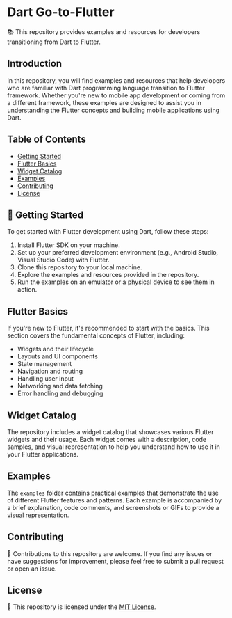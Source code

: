 # Dart Go-to-Flutter

📚 This repository provides examples and resources for developers transitioning from Dart to Flutter.

## Introduction

In this repository, you will find examples and resources that help developers who are familiar with Dart programming language transition to Flutter framework. Whether you're new to mobile app development or coming from a different framework, these examples are designed to assist you in understanding the Flutter concepts and building mobile applications using Dart.

## Table of Contents

- [Getting Started](#-getting-started)
- [Flutter Basics](#-flutter-basics)
- [Widget Catalog](#-widget-catalog)
- [Examples](#-examples)
- [Contributing](#-contributing)
- [License](#-license)

## 🚀 Getting Started

To get started with Flutter development using Dart, follow these steps:

1. Install Flutter SDK on your machine.
2. Set up your preferred development environment (e.g., Android Studio, Visual Studio Code) with Flutter.
3. Clone this repository to your local machine.
4. Explore the examples and resources provided in the repository.
5. Run the examples on an emulator or a physical device to see them in action.

## Flutter Basics

If you're new to Flutter, it's recommended to start with the basics. This section covers the fundamental concepts of Flutter, including:

- Widgets and their lifecycle
- Layouts and UI components
- State management
- Navigation and routing
- Handling user input
- Networking and data fetching
- Error handling and debugging

## Widget Catalog

The repository includes a widget catalog that showcases various Flutter widgets and their usage. Each widget comes with a description, code samples, and visual representation to help you understand how to use it in your Flutter applications.

## Examples

The `examples` folder contains practical examples that demonstrate the use of different Flutter features and patterns. Each example is accompanied by a brief explanation, code comments, and screenshots or GIFs to provide a visual representation.

## Contributing

🤝 Contributions to this repository are welcome. If you find any issues or have suggestions for improvement, please feel free to submit a pull request or open an issue.

## License

📝 This repository is licensed under the [MIT License](LICENSE).
